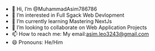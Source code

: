 - 👋 Hi, I’m @MuhammadAsim786786
- 👀 I’m interested in Full Sgack Web Devlopment
- 🌱 I’m currently learning Mastering NextJs
- 💞️ I’m looking to collaborate on Web Application Projects
- 📫 How to reach me: My email:asim.leo3243@gmail.com
- 😄 Pronouns: He/Him


<!---
MuhammadAsim786786/MuhammadAsim786786 is a ✨ special ✨ repository because its `README.md` (this file) appears on your GitHub profile.
You can click the Preview link to take a look at your changes.
--->
